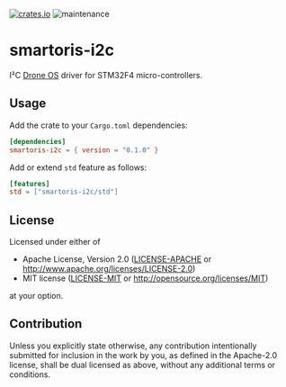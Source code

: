 [![crates.io](https://img.shields.io/crates/v/smartoris-i2c.svg)](https://crates.io/crates/smartoris-i2c)
![maintenance](https://img.shields.io/badge/maintenance-actively--developed-brightgreen.svg)

# smartoris-i2c

I²C [Drone OS] driver for STM32F4 micro-controllers.

## Usage

Add the crate to your `Cargo.toml` dependencies:

```toml
[dependencies]
smartoris-i2c = { version = "0.1.0" }
```

Add or extend `std` feature as follows:

```toml
[features]
std = ["smartoris-i2c/std"]
```

[Drone OS]: https://www.drone-os.com/

## License

Licensed under either of

 * Apache License, Version 2.0
   ([LICENSE-APACHE](LICENSE-APACHE) or http://www.apache.org/licenses/LICENSE-2.0)
 * MIT license
   ([LICENSE-MIT](LICENSE-MIT) or http://opensource.org/licenses/MIT)

at your option.

## Contribution

Unless you explicitly state otherwise, any contribution intentionally submitted
for inclusion in the work by you, as defined in the Apache-2.0 license, shall be
dual licensed as above, without any additional terms or conditions.
